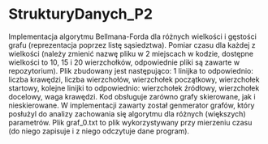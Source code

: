 # StrukturyDanych_P2
Implementacja algorytmu Bellmana-Forda dla różnych wielkości i gęstości grafu (reprezentacja poprzez listę sąsiedztwa).
Pomiar czasu dla każdej z wielkości (należy zmienić nazwę pliku w 2 miejscach w kodzie, dostępne wielkości to 10, 15 i 20 wierzchołków, odpowiednie pliki są zawarte w repozytorium). Plik zbudowany jest następująco:
  1 linijka to odpowiednio: liczba krawędzi, liczba wierzchołów, wierzchołek początkowy, wierzchołek startowy,
  kolejne linijki to odpowiednio: wierzchołek źródłowy, wierzchołek docelowy, waga krawędzi.
Kod obsługuje zarówno grafy skierowane, jak i nieskierowane.
W implementacji zawarty został genmerator grafów, który posłużyl do analizy zachowania się algorytmu dla różnych (większych) parametrów.
Plik graf_0.txt to plik wykorzystywany przy mierzeniu czasu (do niego zapisuje i z niego odczytuje dane program).
